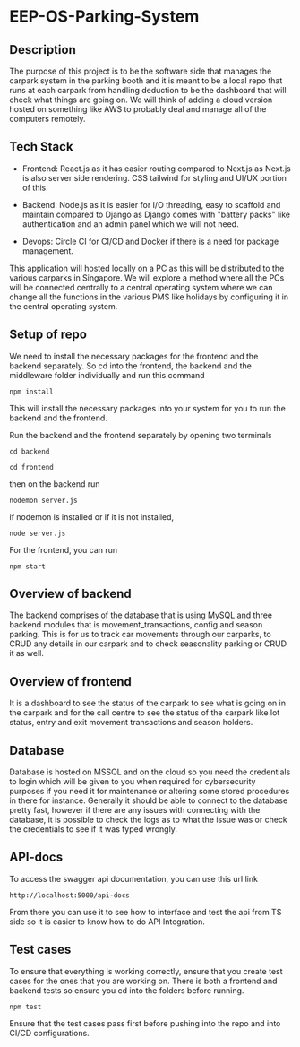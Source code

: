 # EEP-OS-Parking-System

## Description
The purpose of this project is to be the software side that manages the carpark system in the parking booth and it is meant to be a local repo that runs at each carpark from handling deduction to be the dashboard that will check what things are going on. We will think of adding a cloud version hosted on something like AWS to probably deal and manage all of the computers remotely.

## Tech Stack

- Frontend: React.js as it has easier routing compared to Next.js as Next.js is also server side rendering. CSS tailwind for styling and UI/UX portion of this.

- Backend: Node.js as it is easier for I/O threading, easy to scaffold and maintain compared to Django as Django comes with "battery packs" like authentication and an admin panel which we will not need. 

- Devops: Circle CI for CI/CD and Docker if there is a need for package management. 

This application will hosted locally on a PC as this will be distributed to the various carparks in Singapore. We will explore a method where all the PCs will be connected centrally to a central operating system where we can change all the functions in the various PMS like holidays by configuring it in the central operating system. 

## Setup of repo

We need to install the necessary packages for the frontend and the backend separately. So cd into the frontend, the backend and the middleware folder individually and run this command
```
npm install
```
This will install the necessary packages into your system for you to run the backend and the frontend.

Run the backend and the frontend separately by opening two terminals

```
cd backend
```

```
cd frontend
```

then on the backend run

```
nodemon server.js
```
if nodemon is installed or if it is not installed,

``` 
node server.js
```

For the frontend, you can run 
```
npm start
``` 

## Overview of backend
The backend comprises of the database that is using MySQL and three backend modules that is movement_transactions, config and season parking. This is for us to track car movements through our carparks, to CRUD any details in our carpark and to check seasonality parking or CRUD it as well. 

## Overview of frontend
It is a dashboard to see the status of the carpark to see what is going on in the carpark and for the call centre to see the status of the carpark like lot status, entry and exit movement transactions and season holders.  

## Database
Database is hosted on MSSQL and on the cloud so you need the credentials to login which will be given to you when required for cybersecurity purposes if you need it for maintenance or altering some stored procedures in there for instance. Generally it should be able to connect to the database pretty fast, however if there are any issues with connecting with the database, it is possible to check the logs as to what the issue was or check the credentials to see if it was typed wrongly. 

## API-docs
To access the swagger api documentation, you can use this url link

```
http://localhost:5000/api-docs
```

From there you can use it to see how to interface and test the api from TS side so it is easier to know how to do API Integration. 

## Test cases
To ensure that everything is working correctly, ensure that you create test cases for the ones that you are working on. There is both a frontend and backend tests so ensure you cd into the folders before running. 

```
npm test
```

Ensure that the test cases pass first before pushing into the repo and into CI/CD configurations.